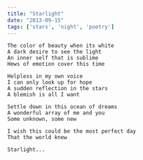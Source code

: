 ```yaml
---
title: "Starlight"
date: "2013-09-15"
tags: ['stars', 'night', 'poetry']
---
```

    The color of beauty when its white
    A dark desire to see the light
    An inner self that is sublime
    Hews of emotion cover this time

    Helpless in my own voice
    I can only look up for hope
    A sudden reflection in the stars
    A blemish is all I want

    Settle down in this ocean of dreams
    A wonderful array of me and you
    Some unknown, some new

    I wish this could be the most perfect day
    That the world knew

    Starlight...
